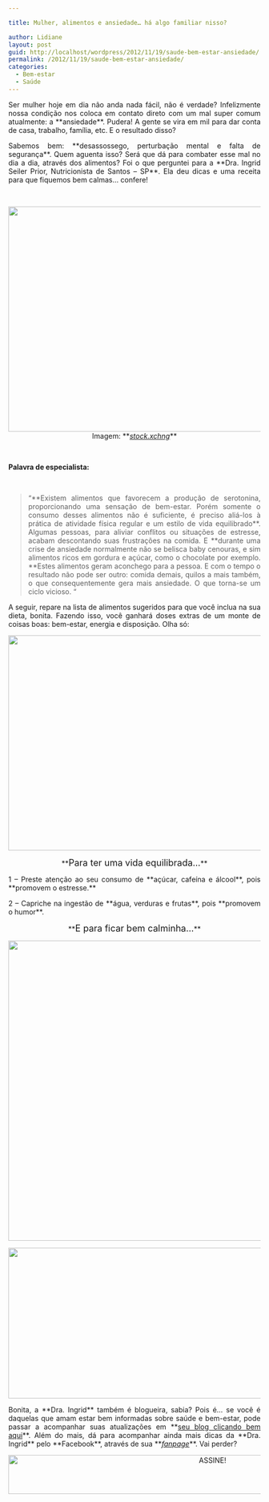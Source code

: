 ```yaml
---

title: Mulher, alimentos e ansiedade… há algo familiar nisso?

author: Lidiane
layout: post
guid: http://localhost/wordpress/2012/11/19/saude-bem-estar-ansiedade/
permalink: /2012/11/19/saude-bem-estar-ansiedade/
categories:
  - Bem-estar
  - Saúde
---
```

<p style="text-align: justify;">
  Ser mulher hoje em dia não anda nada fácil, não é verdade? Infelizmente nossa condição nos coloca em contato direto com um mal super comum atualmente: a **ansiedade**. Pudera! A gente se vira em mil para dar conta de casa, trabalho, família, etc. E o resultado disso?
</p>

<p style="text-align: justify;" align="justify">
  Sabemos bem: **desassossego, perturbação mental e falta de segurança**. Quem aguenta isso? Será que dá para combater esse mal no dia a dia, através dos alimentos? Foi o que perguntei para a **Dra. Ingrid Seiler Prior, Nutricionista de Santos – SP**. Ela deu dicas e uma receita para que fiquemos bem calmas… confere!
</p>

&nbsp;

<p align="center">
  <a href="http://www.trololodemulher.com.br/2012/11/19/saude-bem-estar-ansiedade/bem-estar-saude-estresse-ansiedade/" rel="attachment wp-att-9343"><img class="alignnone size-full wp-image-9343" title="BEM ESTAR-SAUDE-ESTRESSE-ANSIEDADE" src="http://www.trololodemulher.com.br/blog/wp-content/uploads/2012/11/BEM-ESTAR-SAUDE-ESTRESSE-ANSIEDADE.jpg" alt="" width="600" height="450" /></a><br /> Imagem: **<em><a href="http://www.sxc.hu/" target="_blank">stock.xchng</a></em>**
</p>

&nbsp;

**Palavra de especialista:**

&nbsp;

> <p align="justify">
>   “**Existem alimentos que favorecem a produção de serotonina, proporcionando uma sensação de bem-estar. Porém somente o consumo desses alimentos não é suficiente, é preciso aliá-los à prática de atividade física regular e um estilo de vida equilibrado**. Algumas pessoas, para aliviar conflitos ou situações de estresse, acabam descontando suas frustrações na comida. E **durante uma crise de ansiedade normalmente não se belisca baby cenouras, e sim alimentos ricos em gordura e açúcar, como o chocolate por exemplo. **Estes alimentos geram aconchego para a pessoa. E com o tempo o resultado não pode ser outro: comida demais, quilos a mais também, o que consequentemente gera mais ansiedade. O que torna-se um ciclo vicioso. “
> </p>

<p align="justify">
  A seguir, repare na lista de alimentos sugeridos para que você inclua na sua dieta, bonita. Fazendo isso, você ganhará doses extras de um monte de coisas boas: bem-estar, energia e disposição. Olha só:
</p>

<p align="center">
  <a href="http://www.trololodemulher.com.br/2012/11/19/saude-bem-estar-ansiedade/saude-bem-estar-alimentos-ansiedade-estresse/" rel="attachment wp-att-9348"><img class="alignnone size-full wp-image-9348" title="SAUDE-BEM ESTAR-ALIMENTOS-ANSIEDADE-ESTRESSE" src="http://www.trololodemulher.com.br/blog/wp-content/uploads/2012/11/SAUDE-BEM-ESTAR-ALIMENTOS-ANSIEDADE-ESTRESSE.png" alt="" width="600" height="430" /></a>
</p>

<p align="center">
  **<span style="font-size: large;">Para ter uma vida equilibrada…</span>**
</p>

<p align="justify">
  1 – Preste atenção ao seu consumo de **açúcar, cafeína e álcool**, pois **promovem o estresse.**
</p>

<p align="justify">
  2 – Capriche na ingestão de **água, verduras e frutas**, pois **promovem o humor**.
</p>

<p align="center">
  **<span style="font-size: large;">E para ficar bem calminha…</span>**
</p>

<p align="center">
  <a href="http://www.trololodemulher.com.br/2012/11/19/saude-bem-estar-ansiedade/bem-estar-saude-estresse-ansiedade2/" rel="attachment wp-att-9344"><img class="alignnone size-full wp-image-9344" title="BEM ESTAR-SAUDE-ESTRESSE-ANSIEDADE[2]" src="http://www.trololodemulher.com.br/blog/wp-content/uploads/2012/11/BEM-ESTAR-SAUDE-ESTRESSE-ANSIEDADE2.jpg" alt="" width="600" height="600" /></a>
</p>

<p align="center">
  <a href="http://www.trololodemulher.com.br/2012/11/19/saude-bem-estar-ansiedade/dra-ingrid-seiler-prior-nutricionista-santos/" rel="attachment wp-att-9347"><img class="alignnone size-full wp-image-9347" title="DRA INGRID SEILER PRIOR NUTRICIONISTA SANTOS" src="http://www.trololodemulher.com.br/blog/wp-content/uploads/2012/11/DRA-INGRID-SEILER-PRIOR-NUTRICIONISTA-SANTOS.png" alt="" width="545" height="301" /></a>
</p>

<p align="justify">
  Bonita, a **Dra. Ingrid** também é blogueira, sabia? Pois é… se você é daquelas que amam estar bem informadas sobre saúde e bem-estar, pode passar a acompanhar suas atualizações em **<a href="http://www.nutricionistaingrid.com.br/" target="_blank">seu blog clicando bem aqui</a>**. Além do mais, dá para acompanhar ainda mais dicas da **Dra. Ingrid** pelo **Facebook**, através de sua **<em><a href="http://www.facebook.com/nutri.ingrid.prior" target="_blank">fanpage</a></em>**. Vai perder?
</p>

<p align="center">
  <a href="http://feedburner.google.com/fb/a/mailverify?uri=blogbichafemea&loc=pt_BR" target="_blank"><img class="alignnone size-full wp-image-10439" src="http://www.trololodemulher.com.br/blog/wp-content/uploads/2014/09/ASSINE.png" alt="ASSINE!" width="800" height="78" /></a>
</p>